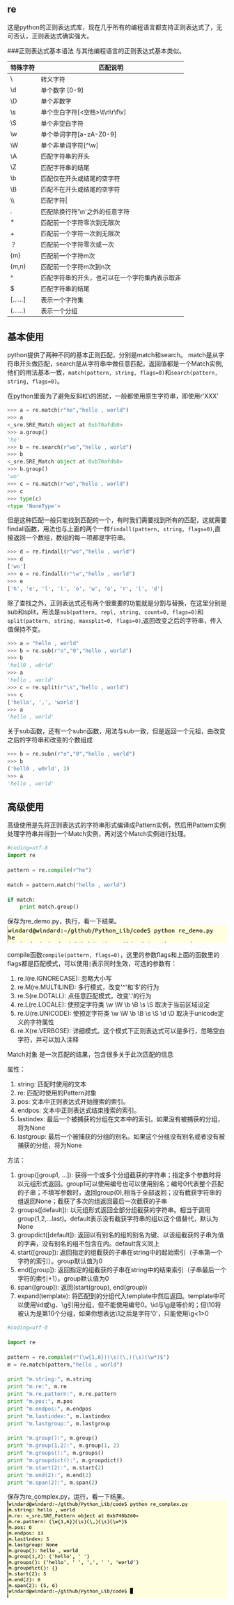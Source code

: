 ## re
这是python的正则表达式库，现在几乎所有的编程语言都支持正则表达式了，无可否认，正则表达式确实强大。

###正则表达式基本语法
与其他编程语言的正则表达式基本类似。

|特殊字符|匹配说明|
|--          |---         |
| \          |转义字符  |
|\d         |单个数字 [0-9] |
|\D         |单个非数字 |
|\s          |单个空白字符[<空格>\t\n\r\f\v]|
|\S          |单个非空白字符 |
|\w         |单个单词字符[a-zA-Z0-9]|
|\W        |单个非单词字符[^\w]|
|\A         |匹配字符串的开头|
|\Z         |匹配字符串的结尾|
|\b         |匹配仅在开头或结尾的空字符|
|\B         |匹配不在开头或结尾的空字符|
|\\\\          |匹配字符\|
| .           |匹配除换行符'\n'之外的任意字符|
|*           |匹配前一个字符零次到无限次|
|+          |匹配前一个字符一次到无限次|
|？         |匹配前一个字符零次或一次   |
|{m}       |匹配前一个字符m次|
|{m,n}   |匹配前一个字符m次到n次|
|^         |匹配字符串的开头，也可以在一个字符集内表示取非|
|$          |匹配字符串的结尾|
|[……] |表示一个字符集|
|(……) |表示一个分组|

## 基本使用
python提供了两种不同的基本正则匹配，分别是match和search。                       match是从字符串开头做匹配，search是从字符串中做任意匹配，返回值都是一个Match实例,他们的用法基本一致，`match(pattern, string, flags=0)`和`search(pattern, string, flags=0)`。

在python里面为了避免反斜杠\\的困扰，一般都使用原生字符串，即使用r'XXX'

```python
>>> a = re.match(r"he","hello , world")
>>> a
<_sre.SRE_Match object at 0xb70afdb0>
>>> a.group()
'he'
>>> b = re.search(r"wo","hello , world")
>>> b
<_sre.SRE_Match object at 0xb70afdb0>
>>> b.group()
'wo'
>>> c = re.match(r"wo","hello , world")
>>> c
>>> type(c)
<type 'NoneType'>
```

但是这种匹配一般只能找到匹配的一个，有时我们需要找到所有的匹配，这就需要findall函数，用法也与上面的两个一样`findall(pattern, string, flags=0)`,直接返回一个数组，数组的每一项都是字符串。

```python
>>> d = re.findall(r"wo","hello , world")
>>> d
['wo']
>>> e = re.findall(r"\w","hello , world")
>>> e
['h', 'e', 'l', 'l', 'o', 'w', 'o', 'r', 'l', 'd']
```

除了查找之外，正则表达式还有两个很重要的功能就是分割与替换，在这里分别是sub和split，用法是`sub(pattern, repl, string, count=0, flags=0)`和`split(pattern, string, maxsplit=0, flags=0)`,返回改变之后的字符串，传入值保持不变。

```python
>>> a = "hello , world"
>>> b = re.sub(r"o","0","hello , world")
>>> b
'hell0 , w0rld'
>>> a
'hello , world'
>>> c = re.split(r"\s","hello , world")
>>> c
['hello', ',', 'world']
>>> a
'hello , world'
```

关于sub函数，还有一个subn函数，用法与sub一致，但是返回一个元祖，由改变之后的字符串和改变的个数组成

```python
>>> b = re.subn(r"o","0","hello , world")
>>> b
('hell0 , w0rld', 2)
>>> a
'hello , world'
```

## 高级使用
高级使用是先将正则表达式的字符串形式编译成Pattern实例，然后用Pattern实例处理字符串并得到一个Match实例，再对这个Match实例进行处理。

```python
#coding=utf-8
import re

pattern = re.compile(r"he")

match = pattern.match("hello , world")

if match:
    print match.group()

```

保存为re_demo.py，执行，看一下结果。
![re_demo](images/re_demo.png)

compile函数`compile(pattern, flags=0)`，这里的参数flags和上面的函数里的flags都是匹配模式，可以使用`|`表示同时生效，可选的参数有：
1. re.I(re.IGNORECASE): 忽略大小写
2. re.M(re.MULTILINE): 多行模式，改变'^'和'$'的行为
3. re.S(re.DOTALL): 点任意匹配模式，改变'.'的行为
4. re.L(re.LOCALE): 使预定字符类 \w \W \b \B \s \S 取决于当前区域设定
5. re.U(re.UNICODE): 使预定字符类 \w \W \b \B \s \S \d \D 取决于unicode定义的字符属性
6. re.X(re.VERBOSE): 详细模式。这个模式下正则表达式可以是多行，忽略空白字符，并可以加入注释

Match对象 是一次匹配的结果，包含很多关于此次匹配的信息

属性：
1. string: 匹配时使用的文本
2. re: 匹配时使用的Pattern对象
3. pos: 文本中正则表达式开始搜索的索引。
4. endpos: 文本中正则表达式结束搜索的索引。
5. lastindex: 最后一个被捕获的分组在文本中的索引。如果没有被捕获的分组，将为None
6. lastgroup: 最后一个被捕获的分组的别名。如果这个分组没有别名或者没有被捕获的分组，将为None

方法：
1. group([group1, …]): 获得一个或多个分组截获的字符串；指定多个参数时将以元组形式返回。group1可以使用编号也可以使用别名；编号0代表整个匹配的子串；不填写参数时，返回group(0),相当于全部返回；没有截获字符串的组返回None；截获了多次的组返回最后一次截获的子串
2. groups([default]): 以元组形式返回全部分组截获的字符串。相当于调用group(1,2,…last)。default表示没有截获字符串的组以这个值替代，默认为None
3. groupdict([default]): 返回以有别名的组的别名为键、以该组截获的子串为值的字典，没有别名的组不包含在内。default含义同上
4. start([group]): 返回指定的组截获的子串在string中的起始索引（子串第一个字符的索引）。group默认值为0
5. end([group]): 返回指定的组截获的子串在string中的结束索引（子串最后一个字符的索引+1）。group默认值为0
6. span([group]): 返回(start(group), end(group))
7. expand(template): 将匹配到的分组代入template中然后返回。template中可以使用\id或\g<id>、\g<name>引用分组，但不能使用编号0。\id与\g<id>是等价的；但\10将被认为是第10个分组，如果你想表达\1之后是字符'0'，只能使用\g<1>0

```python
#coding=utf-8

import re

pattern = re.compile(r"(\w{1,6})(\s)(\,)(\s)(\w*)$")
m = re.match(pattern,"hello , world")

print "m.string:", m.string
print "m.re:", m.re
print "m.re.pattern:", m.re.pattern
print "m.pos:", m.pos
print "m.endpos:", m.endpos
print "m.lastindex:", m.lastindex
print "m.lastgroup:", m.lastgroup

print "m.group():", m.group()
print "m.group(1,2):", m.group(1, 2)
print "m.groups():", m.groups()
print "m.groupdict():", m.groupdict()
print "m.start(2):", m.start(2)
print "m.end(2):", m.end(2)
print "m.span(2):", m.span(2)

```

保存为re_complex.py，运行，看一下结果。
![re_complex](images/re_complex.png)

